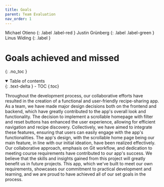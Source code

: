 ```yaml
---
title: Goals
parent: Team Evaluation
nav_order: 1
---
```


Michael Otieno
{: .label .label-red }
Justin Grünberg
{: .label .label-green }
Linus Widing
{: .label }

# Goals achieved and missed
{: .no_toc }

<details open markdown="block">
  <summary>
    Table of contents
  </summary>
  {: .text-delta }
- TOC
{:toc}



</details>

Throughout the development process, our collaborative efforts have resulted in the creation of a functional and 
user-friendly recipe-sharing app. As a team, we have made major design decisions both on the frontend and backend, 
which have greatly contributed to the app's overall look and functionality. The decision to implement a scrollable homepage 
with filter and reset buttons has enhanced the user experience, allowing for efficient navigation and recipe discovery.
Collectively, we have aimed to integrate these features, ensuring that users can easily engage with the app's 
functionalities. The app's design, with the scrollable home page being our main feature, in line with our initial ideation,
have been realized effectively.
Our collaborative approach, emphasis on Git workflow, and dedication to meeting course requirements have contributed to 
our app's success. We believe that the skills and insights gained from this project will greatly benefit us in future projects. 
This app, which we've built to meet our own requirements, showcases our commitment to practical development and learning, 
and we are proud to have achieved all of our set goals in the process.


